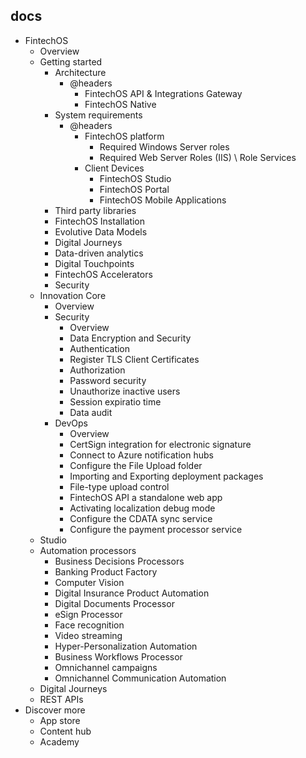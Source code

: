 ## docs

- FintechOS
  - Overview
  - Getting started
    - Architecture
        - @headers
            - FintechOS API & Integrations Gateway
            - FintechOS Native
    - System requirements
        - @headers
            - FintechOS platform
                - Required Windows Server roles
                - Required Web Server Roles (IIS) \ Role Services
            - Client Devices
                - FintechOS Studio
                - FintechOS Portal
                - FintechOS Mobile Applications
    - Third party libraries
    - FintechOS Installation
    - Evolutive Data Models
    - Digital Journeys
    - Data-driven analytics
    - Digital Touchpoints
    - FintechOS Accelerators
    - Security
  - Innovation Core
    - Overview
    - Security
        - Overview
        - Data Encryption and Security
        - Authentication
        - Register TLS Client Certificates
        - Authorization
        - Password security
        - Unauthorize inactive users
        - Session expiratio time
        - Data audit
    - DevOps
        - Overview
        - CertSign integration for electronic signature
        - Connect to Azure notification hubs
        - Configure the File Upload folder
        - Importing and Exporting deployment packages
        - File-type upload control
        - FintechOS API a standalone web app
        - Activating localization debug mode
        - Configure the CDATA sync service
        - Configure the payment processor service
  - Studio
  - Automation processors
    - Business Decisions Processors
    - Banking Product Factory
    - Computer Vision
    - Digital Insurance Product Automation
    - Digital Documents Processor
    - eSign Processor
    - Face recognition
    - Video streaming
    - Hyper-Personalization Automation
    - Business Workflows Processor
    - Omnichannel campaigns
    - Omnichannel Communication Automation
  - Digital Journeys
  - REST APIs
- Discover more
  - App store
  - Content hub
  - Academy
